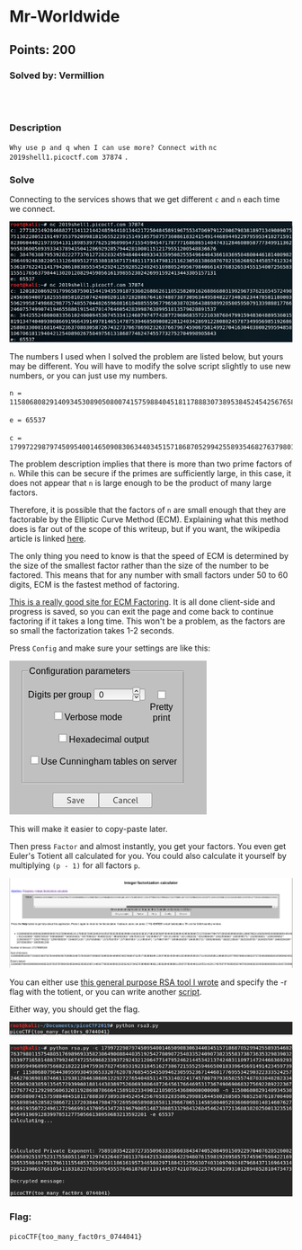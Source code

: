 # Mr-Worldwide
## Points: 200
### Solved by: Vermillion
<br></br>
### Description

`Why use p and q when I can use more? Connect with` `nc 2019shell1.picoctf.com 37874` `.`

### Solve

Connecting to the services shows that we get different `c` and `n` each time we connect.

![](/Images/2019/picoCTF/bootlegrsaservice.PNG)

The numbers I used when I solved the problem are listed below, but yours may be different. You will have to modify the solve script slightly to use new numbers, or you can just use my numbers.

```
n = 11580680829140934530890508007415759884045181178883073895384524542567658328358629988164458026850576852587618700400955898945285829866721372038447984797269506589081658113966786511458500405203686098014814607627016919350722496127296699143709543472819679005148738085332984326045462437213608382025001323516045491969128399785127750566130950683213592201

e = 65537

c = 179972298797450954001465090830634403451571868705299425589354682763798011575480517698969335823064900884403519254278090725483352409073823558373873635329839032333977165814883799246747255696823393729243212064771479524621445342137424831109714724466369293935959496899756682182221047593670274585319231845162738672155525946650018339645691491423459739
```

The problem description implies that there is more than two prime factors of `n`. While this can be secure if the primes are sufficiently large, in this case, it does not appear that `n` is large enough to be the product of many large factors.

Therefore, it is possible that the factors of `n` are small enough that they are factorable by the Elliptic Curve Method (ECM). Explaining what this method does is far out of the scope of this writeup, but if you want, the wikipedia article is linked [here](https://en.wikipedia.org/wiki/Lenstra_elliptic-curve_factorization). 

The only thing you need to know is that the speed of ECM is determined by the size of the smallest factor rather than the size of the number to be factored. This means that for any number with small factors under 50 to 60 digits, ECM is the fastest method of factoring.

[This is a really good site for ECM Factoring](https://www.alpertron.com.ar/ECM.HTM). It is all done client-side and progress is saved, so you can exit the page and come back to continue factoring if it takes a long time. This won't be a problem, as the factors are so small the factorization takes 1-2 seconds.

Press `Config` and make sure your settings are like this:

![](/Images/2019/picoCTF/bootlegrsaconfig.PNG)

This will make it easier to copy-paste later.

Then press `Factor` and almost instantly, you get your factors. You even get Euler's Totient all calculated for you. You could also calculate it yourself by multiplying `(p - 1)` for all factors `p`.

![](/Images/2019/picoCTF/bootlegrsafactored.PNG)

You can either use [this general purpose RSA tool I wrote](/Useful-Scripts/Cryptography/rsa.py) and specify the -r flag with the totient, or you can write another [script](rsa3.py).

Either way, you should get the flag.

![](/Images/2019/picoCTF/bootlegrsasolve1.PNG)

![](/Images/2019/picoCTF/bootlegrsasolve2.PNG)

### Flag:
`picoCTF{too_many_fact0rs_0744041}`
